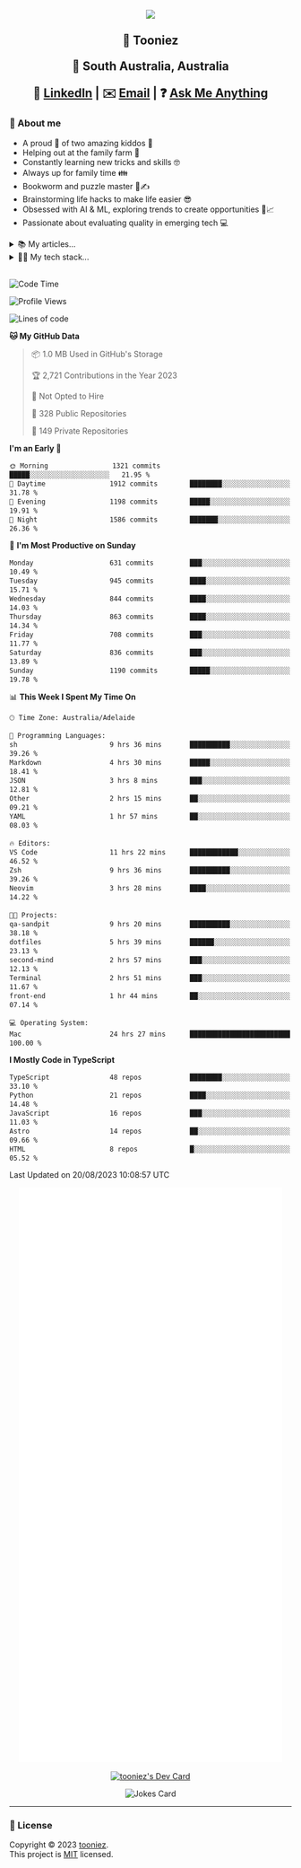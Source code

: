 <h2 align="center">

![](https://quotes-github-readme.vercel.app/api?type=horizontal&theme=catppuccin_mocha)

🤖 Tooniez

📍 South Australia, Australia

 <!-- 🌐 [Website](https://tooniez-land.vercel.app) |  -->

💼 [LinkedIn](https://www.linkedin.com/in/tonyluu888) | ✉️ [Email](mailto:tooni22@proton.me) | ❓ [Ask Me Anything](https://github.com/tooniez/ama/issues/new)


</h2>

### 🌟 About me

- A proud 🤴 of two amazing kiddos 💛
- Helping out at the family farm 🥒
- Constantly learning new tricks and skills 🤓
- Always up for family time 👪
- Bookworm and puzzle master 📘✍️
- Brainstorming life hacks to make life easier 😎
- Obsessed with AI & ML, exploring trends to create opportunities 🤖📈
- Passionate about evaluating quality in emerging tech 💻

<!-- 
<details>
<summary> ✅ My todos... </summary>


<!-- TODO-IST:START -->
<!-- TODO-IST:END -->


<!-- </details> --> 

<details>
<summary> 📚 My articles... </summary>

<!-- ### 💡 Blog posts -->

<!-- BLOG-POST-LIST:START -->
- [Playwright - Assert Your Way to Success!](https://tooniez-land.vercel.app/testops/Assertions-With-Playwright/)
- [Boost Your Performance Testing with Locust](https://tooniez-land.vercel.app/testops/Boost-Your-Performance-Testing-with-Locust/)
- [TestOps Services](https://tooniez-land.vercel.app/services/testops-services/)
- [Typography example](https://tooniez-land.vercel.app/aiml/sixth-post/)
- [Typography example](https://tooniez-land.vercel.app/guides/sixth-post/)
<!-- BLOG-POST-LIST:END -->


</details>


<details>
<summary>👨‍💻 My tech stack...</summary>

<!-- ### 💻 Tech Stack: -->

#### Programming Languages

![C++](https://img.shields.io/badge/c++-%2300599C.svg?style=for-the-badge&logo=c%2B%2B&logoColor=white)
![Dart](https://img.shields.io/badge/dart-%230175C2.svg?style=for-the-badge&logo=dart&logoColor=white)
![JavaScript](https://img.shields.io/badge/javascript-%23323330.svg?style=for-the-badge&logo=javascript&logoColor=%23F7DF1E)
![Lua](https://img.shields.io/badge/lua-%232C2D72.svg?style=for-the-badge&logo=lua&logoColor=white)
![Python](https://img.shields.io/badge/python-3670A0?style=for-the-badge&logo=python&logoColor=ffdd54)
![Shell Script](https://img.shields.io/badge/shell_script-%23121011.svg?style=for-the-badge&logo=gnu-bash&logoColor=white)
![TypeScript](https://img.shields.io/badge/typescript-%23007ACC.svg?style=for-the-badge&logo=typescript&logoColor=white)

#### Web Development

![CSS3](https://img.shields.io/badge/css3-%231572B6.svg?style=for-the-badge&logo=css3&logoColor=white)
![HTML5](https://img.shields.io/badge/html5-%23E34F26.svg?style=for-the-badge&logo=html5&logoColor=white)
![Markdown](https://img.shields.io/badge/markdown-%23000000.svg?style=for-the-badge&logo=markdown&logoColor=white)

#### Cloud Services

![AWS](https://img.shields.io/badge/AWS-%23FF9900.svg?style=for-the-badge&logo=amazon-aws&logoColor=white)
![Azure](https://img.shields.io/badge/azure-%230072C6.svg?style=for-the-badge&logo=azure-devops&logoColor=white)
![Cloudflare](https://img.shields.io/badge/Cloudflare-F38020?style=for-the-badge&logo=Cloudflare&logoColor=white)
![Firebase](https://img.shields.io/badge/firebase-%23039BE5.svg?style=for-the-badge&logo=firebase)
![Google Cloud](https://img.shields.io/badge/Google%20Cloud-%234285F4.svg?style=for-the-badge&logo=google-cloud&logoColor=white)
![Vercel](https://img.shields.io/badge/vercel-%23000000.svg?style=for-the-badge&logo=vercel&logoColor=white)

#### Frameworks

![Chakra](https://img.shields.io/badge/chakra-%234ED1C5.svg?style=for-the-badge&logo=chakraui&logoColor=white)
![Django](https://img.shields.io/badge/django-%23092E20.svg?style=for-the-badge&logo=django&logoColor=white)
![FastAPI](https://img.shields.io/badge/FastAPI-005571?style=for-the-badge&logo=fastapi)
![Express.js](https://img.shields.io/badge/express.js-%23404d59.svg?style=for-the-badge&logo=express&logoColor=%2361DAFB)
![Expo](https://img.shields.io/badge/expo-1C1E24?style=for-the-badge&logo=expo&logoColor=#D04A37)
![Electron.js](https://img.shields.io/badge/Electron-191970?style=for-the-badge&logo=Electron&logoColor=white)
![Flask](https://img.shields.io/badge/flask-%23000.svg?style=for-the-badge&logo=flask&logoColor=white)
![Flutter](https://img.shields.io/badge/Flutter-%2302569B.svg?style=for-the-badge&logo=Flutter&logoColor=white)
![Gatsby](https://img.shields.io/badge/Gatsby-%23663399.svg?style=for-the-badge&logo=gatsby&logoColor=white)
![Next JS](https://img.shields.io/badge/Next-black?style=for-the-badge&logo=next.js&logoColor=white)
![NodeJS](https://img.shields.io/badge/node.js-6DA55F?style=for-the-badge&logo=node.js&logoColor=white)
![React Native](https://img.shields.io/badge/react_native-%2320232a.svg?style=for-the-badge&logo=react&logoColor=%2361DAFB)
![TailwindCSS](https://img.shields.io/badge/tailwindcss-%2338B2AC.svg?style=for-the-badge&logo=tailwind-css&logoColor=white)

#### Databases

![MicrosoftSQLServer](https://img.shields.io/badge/Microsoft%20SQL%20Sever-CC2927?style=for-the-badge&logo=microsoft%20sql%20server&logoColor=white)
![MariaDB](https://img.shields.io/badge/MariaDB-003545?style=for-the-badge&logo=mariadb&logoColor=white)
![MySQL](https://img.shields.io/badge/mysql-%2300f.svg?style=for-the-badge&logo=mysql&logoColor=white)
![Postgres](https://img.shields.io/badge/postgres-%23316192.svg?style=for-the-badge&logo=postgresql&logoColor=white)
![Supabase](https://img.shields.io/badge/Supabase-3ECF8E?style=for-the-badge&logo=supabase&logoColor=white)
![Redis](https://img.shields.io/badge/redis-%23DD0031.svg?style=for-the-badge&logo=redis&logoColor=white)
![MongoDB](https://img.shields.io/badge/MongoDB-%234ea94b.svg?style=for-the-badge&logo=mongodb&logoColor=white)

#### Machine Learning & Data Science

![scikit-learn](https://img.shields.io/badge/scikit--learn-%23F7931E.svg?style=for-the-badge&logo=scikit-learn&logoColor=white)
![TensorFlow](https://img.shields.io/badge/TensorFlow-%23FF6F00.svg?style=for-the-badge&logo=TensorFlow&logoColor=white)
![PyTorch](https://img.shields.io/badge/PyTorch-%23EE4C2C.svg?style=for-the-badge&logo=PyTorch&logoColor=white)
![Pandas](https://img.shields.io/badge/pandas-%23150458.svg?style=for-the-badge&logo=pandas&logoColor=white)
![NumPy](https://img.shields.io/badge/numpy-%23013243.svg?style=for-the-badge&logo=numpy&logoColor=white)
![SciPy](https://img.shields.io/badge/SciPy-%230C55A5.svg?style=for-the-badge&logo=scipy&logoColor=%white)
![Plotly](https://img.shields.io/badge/Plotly-%233F4F75.svg?style=for-the-badge&logo=plotly&logoColor=white)

#### DevOps & Tools

![LINUX](https://img.shields.io/badge/Linux-FCC624?style=for-the-badge&logo=linux&logoColor=black)
![Ansible](https://img.shields.io/badge/ansible-%231A1918.svg?style=for-the-badge&logo=ansible&logoColor=white)
![ESLint](https://img.shields.io/badge/ESLint-4B3263?style=for-the-badge&logo=eslint&logoColor=white)
![Docker](https://img.shields.io/badge/docker-%230db7ed.svg?style=for-the-badge&logo=docker&logoColor=white)
![CodeCov](https://img.shields.io/badge/codecov-%23ff0077.svg?style=for-the-badge&logo=codecov&logoColor=white)
![Jira](https://img.shields.io/badge/jira-%230A0FFF.svg?style=for-the-badge&logo=jira&logoColor=white)
![Postman](https://img.shields.io/badge/Postman-FF6C37?style=for-the-badge&logo=postman&logoColor=white)
![Swagger](https://img.shields.io/badge/-Swagger-%23Clojure?style=for-the-badge&logo=swagger&logoColor=white)
![Terraform](https://img.shields.io/badge/terraform-%235835CC.svg?style=for-the-badge&logo=terraform&logoColor=white)

</details>

<br>


<!--START_SECTION:waka-->
![Code Time](http://img.shields.io/badge/Code%20Time-158%20hrs%2048%20mins-blue)

![Profile Views](http://img.shields.io/badge/Profile%20Views-0-blue)

![Lines of code](https://img.shields.io/badge/From%20Hello%20World%20I%27ve%20Written-12.1%20million%20lines%20of%20code-blue)

**🐱 My GitHub Data** 

> 📦 1.0 MB Used in GitHub's Storage 
 > 
> 🏆 2,721 Contributions in the Year 2023
 > 
> 🚫 Not Opted to Hire
 > 
> 📜 328 Public Repositories 
 > 
> 🔑 149 Private Repositories 
 > 
**I'm an Early 🐤** 

```text
🌞 Morning                1321 commits        █████░░░░░░░░░░░░░░░░░░░░   21.95 % 
🌆 Daytime                1912 commits        ████████░░░░░░░░░░░░░░░░░   31.78 % 
🌃 Evening                1198 commits        █████░░░░░░░░░░░░░░░░░░░░   19.91 % 
🌙 Night                  1586 commits        ███████░░░░░░░░░░░░░░░░░░   26.36 % 
```
📅 **I'm Most Productive on Sunday** 

```text
Monday                   631 commits         ███░░░░░░░░░░░░░░░░░░░░░░   10.49 % 
Tuesday                  945 commits         ████░░░░░░░░░░░░░░░░░░░░░   15.71 % 
Wednesday                844 commits         ████░░░░░░░░░░░░░░░░░░░░░   14.03 % 
Thursday                 863 commits         ████░░░░░░░░░░░░░░░░░░░░░   14.34 % 
Friday                   708 commits         ███░░░░░░░░░░░░░░░░░░░░░░   11.77 % 
Saturday                 836 commits         ███░░░░░░░░░░░░░░░░░░░░░░   13.89 % 
Sunday                   1190 commits        █████░░░░░░░░░░░░░░░░░░░░   19.78 % 
```


📊 **This Week I Spent My Time On** 

```text
🕑︎ Time Zone: Australia/Adelaide

💬 Programming Languages: 
sh                       9 hrs 36 mins       ██████████░░░░░░░░░░░░░░░   39.26 % 
Markdown                 4 hrs 30 mins       █████░░░░░░░░░░░░░░░░░░░░   18.41 % 
JSON                     3 hrs 8 mins        ███░░░░░░░░░░░░░░░░░░░░░░   12.81 % 
Other                    2 hrs 15 mins       ██░░░░░░░░░░░░░░░░░░░░░░░   09.21 % 
YAML                     1 hr 57 mins        ██░░░░░░░░░░░░░░░░░░░░░░░   08.03 % 

🔥 Editors: 
VS Code                  11 hrs 22 mins      ████████████░░░░░░░░░░░░░   46.52 % 
Zsh                      9 hrs 36 mins       ██████████░░░░░░░░░░░░░░░   39.26 % 
Neovim                   3 hrs 28 mins       ████░░░░░░░░░░░░░░░░░░░░░   14.22 % 

🐱‍💻 Projects: 
qa-sandpit               9 hrs 20 mins       ██████████░░░░░░░░░░░░░░░   38.18 % 
dotfiles                 5 hrs 39 mins       ██████░░░░░░░░░░░░░░░░░░░   23.13 % 
second-mind              2 hrs 57 mins       ███░░░░░░░░░░░░░░░░░░░░░░   12.13 % 
Terminal                 2 hrs 51 mins       ███░░░░░░░░░░░░░░░░░░░░░░   11.67 % 
front-end                1 hr 44 mins        ██░░░░░░░░░░░░░░░░░░░░░░░   07.14 % 

💻 Operating System: 
Mac                      24 hrs 27 mins      █████████████████████████   100.00 % 
```

**I Mostly Code in TypeScript** 

```text
TypeScript               48 repos            ████████░░░░░░░░░░░░░░░░░   33.10 % 
Python                   21 repos            ████░░░░░░░░░░░░░░░░░░░░░   14.48 % 
JavaScript               16 repos            ███░░░░░░░░░░░░░░░░░░░░░░   11.03 % 
Astro                    14 repos            ██░░░░░░░░░░░░░░░░░░░░░░░   09.66 % 
HTML                     8 repos             █░░░░░░░░░░░░░░░░░░░░░░░░   05.52 % 
```




 Last Updated on 20/08/2023 10:08:57 UTC
<!--END_SECTION:waka-->

<p align="center">
  <img src="https://github.com/tooniez/tooniez/blob/main/github-metrics.svg" alt="Metrics">
  <!-- Replace example.com with the actual URL hosting the image file -->
</p>

<div align="center"> <!-- Alternatively, you can use <div> instead of <p> -->
  <a href="https://app.daily.dev/tooniez">
    <img src="https://api.daily.dev/devcards/d6a644cd193c433b82938cbb12d7a689.png?r=hk4" width="400" alt="tooniez's Dev Card">
    <!-- Replace the API URL with the actual URL generated by daily.dev -->
    <!-- Provide alternative text for the image -->
  </a>
</div>

<p align="center">
  <img src="https://readme-jokes.vercel.app/api" alt="Jokes Card">
  <!-- Replace the URL if you want to use a different joke API or update the existing endpoint -->
</p>




<!-- Proudly created with GPRM ( https://gprm.itsvg.in ) -->


<!--
# Skills Matrix 📊

| Core       | Frontend  | Backend    | Platforms   | Infrastructure | Test Frameworks |
| ---------- | --------- | ---------- | ----------- | -------------- | --------------- |
| JavaScript | HTML5     | Node.js    | Firebase    | Terraform      | Pytest          |
| Python     | React     | Express    | Railway     | Ansible        | Selenium        |
| TypeScript | Next.js   | GraphQL    | PlanetScale | Docker         | NightwatchJS    |
| Bash       | Gatsby    | MySQL      | Supabase    | GIT            | Playwright      |
| Groovy     | Astro     | PostgreSQL | Prisma      | Azure          | Molecule        |
|            | Streamlit | FastAPI    | Jupyter     | Jira           | Katalon         |
|            |           |            | Vercel      |                | Postman         |
|            |           |            | Auth0       |                |             |

--- -->


---

### 📝 License

Copyright © 2023 [tooniez](https://github.com/tooniez). <br />
This project is [MIT](https://github.com/tooniez/tooniez/blob/main/LICENSE) licensed.
